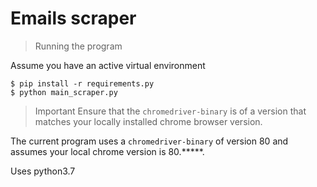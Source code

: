  # Emails scraper

 > Running the program

 Assume you have an active virtual environment

 ```
 $ pip install -r requirements.py
 $ python main_scraper.py
 ```

> Important
Ensure that the `chromedriver-binary` is of a version that matches your locally installed chrome
browser version.

The current program uses a `chromedriver-binary` of version 80 and assumes your local chrome version is 80.*****.

Uses python3.7
